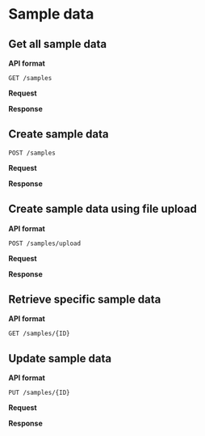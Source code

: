 # Sample data

## Get all sample data

**API format**

```http
GET /samples
```

**Request**

**Response**

## Create sample data

```http
POST /samples
```

**Request**

**Response**

## Create sample data using file upload

**API format**

```http
POST /samples/upload
```

**Request**

**Response**

## Retrieve specific sample data

**API format**

```http
GET /samples/{ID}
```

## Update sample data

**API format**

```http
PUT /samples/{ID}
```

**Request**

**Response**